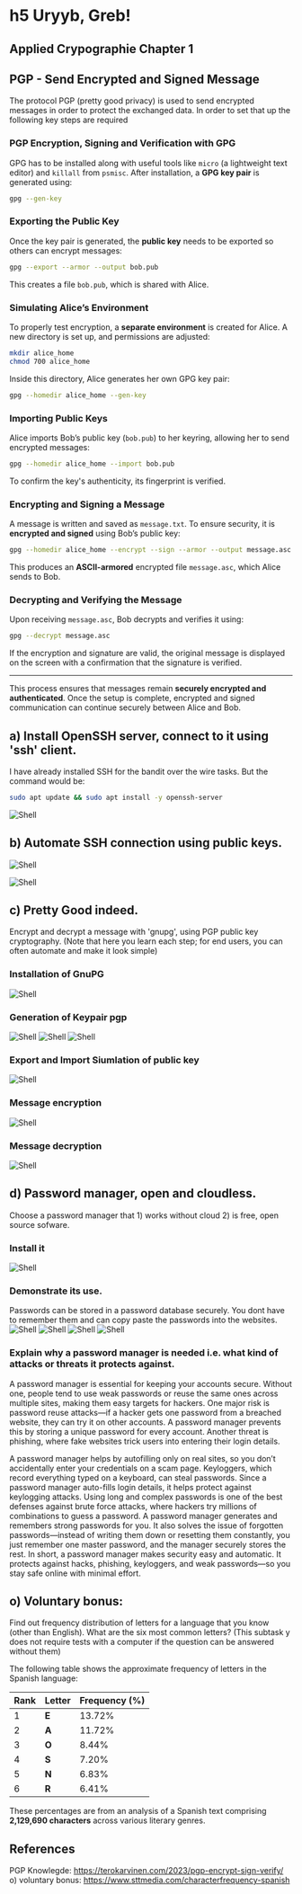 # h5 Uryyb, Greb!
## Applied Crypographie Chapter 1

## PGP - Send Encrypted and Signed Message
The protocol PGP (pretty good privacy) is used to send encrypted messages in order to protect the exchanged data.
In order to set that up the following key steps are required

### PGP Encryption, Signing and Verification with GPG
GPG has to be installed along with useful tools like `micro` (a lightweight text editor) and `killall` from `psmisc`. After installation, a **GPG key pair** is generated using:
```bash
gpg --gen-key
```

### Exporting the Public Key
Once the key pair is generated, the **public key** needs to be exported so others can encrypt messages:

```bash
gpg --export --armor --output bob.pub
```

This creates a file `bob.pub`, which is shared with Alice.

### Simulating Alice’s Environment
To properly test encryption, a **separate environment** is created for Alice. A new directory is set up, and permissions are adjusted:

```bash
mkdir alice_home  
chmod 700 alice_home  
```

Inside this directory, Alice generates her own GPG key pair:

```bash
gpg --homedir alice_home --gen-key  
```

### Importing Public Keys
Alice imports Bob’s public key (`bob.pub`) to her keyring, allowing her to send encrypted messages:

```bash
gpg --homedir alice_home --import bob.pub  
```

To confirm the key's authenticity, its fingerprint is verified.

### Encrypting and Signing a Message
A message is written and saved as `message.txt`. To ensure security, it is **encrypted and signed** using Bob’s public key:

```bash
gpg --homedir alice_home --encrypt --sign --armor --output message.asc --recipient "Bob DEMO KEY" message.txt  
```
This produces an **ASCII-armored** encrypted file `message.asc`, which Alice sends to Bob.

### Decrypting and Verifying the Message
Upon receiving `message.asc`, Bob decrypts and verifies it using:

```bash
gpg --decrypt message.asc  
```

If the encryption and signature are valid, the original message is displayed on the screen with a confirmation that the signature is verified.

---

This process ensures that messages remain **securely encrypted and authenticated**. Once the setup is complete, encrypted and signed communication can continue securely between Alice and Bob.

## a) Install OpenSSH server, connect to it using 'ssh' client.
I have already installed SSH for the bandit over the wire tasks. But the command would be:
```bash
sudo apt update && sudo apt install -y openssh-server
```
![Shell](screenshots/homework-05-a1.png)


## b) Automate SSH connection using public keys.
![Shell](screenshots/homework-05-b1.png)

![Shell](screenshots/homework-05-b2.png)

## c) Pretty Good indeed. 
Encrypt and decrypt a message with 'gnupg', using PGP public key cryptography. (Note that here you learn each step; for end users, you can often automate and make it look simple)
### Installation of GnuPG
![Shell](screenshots/homework-05-c1.png)
### Generation of Keypair pgp
![Shell](screenshots/homework-05-c2.png)
![Shell](screenshots/homework-05-c3.png)
![Shell](screenshots/homework-05-c4.png)

### Export and Import Siumlation of public key
![Shell](screenshots/homework-05-c5.png)

### Message encryption
![Shell](screenshots/homework-05-c6.png)

### Message decryption
![Shell](screenshots/homework-05-c7.png)

## d) Password manager, open and cloudless. 
Choose a password manager that 1) works without cloud 2) is free, open source sofware. 

### Install it
![Shell](screenshots/homework-05-d1.png)

### Demonstrate its use. 
Passwords can be stored in a password database securely. You dont have to remember them and can copy paste the passwords into the websites.
![Shell](screenshots/homework-05-d2.png)
![Shell](screenshots/homework-05-d3.png)
![Shell](screenshots/homework-05-d4.png)
![Shell](screenshots/homework-05-d5.png)

### Explain why a password manager is needed i.e. what kind of attacks or threats it protects against.
A password manager is essential for keeping your accounts secure. Without one, people tend to use weak passwords or reuse the same ones across multiple sites, making them easy targets for hackers.
One major risk is password reuse attacks—if a hacker gets one password from a breached website, they can try it on other accounts. A password manager prevents this by storing a unique password for every account.
Another threat is phishing, where fake websites trick users into entering their login details. 

A password manager helps by autofilling only on real sites, so you don’t accidentally enter your credentials on a scam page.
Keyloggers, which record everything typed on a keyboard, can steal passwords. Since a password manager auto-fills login details, it helps protect against keylogging attacks.
Using long and complex passwords is one of the best defenses against brute force attacks, where hackers try millions of combinations to guess a password. A password manager generates and remembers strong passwords for you.
It also solves the issue of forgotten passwords—instead of writing them down or resetting them constantly, you just remember one master password, and the manager securely stores the rest.
In short, a password manager makes security easy and automatic. It protects against hacks, phishing, keyloggers, and weak passwords—so you stay safe online with minimal effort.

## o) Voluntary bonus:
Find out frequency distribution of letters for a language that you know (other than English). 
What are the six most common letters? (This subtask y does not require tests with a computer if the question can be answered without them)

The following table shows the approximate frequency of letters in the Spanish language:

| Rank | Letter | Frequency (%) |
|------|--------|--------------|
| 1    | **E**  | 13.72%       |
| 2    | **A**  | 11.72%       |
| 3    | **O**  | 8.44%        |
| 4    | **S**  | 7.20%        |
| 5    | **N**  | 6.83%        |
| 6    | **R**  | 6.41%        |

These percentages are from an analysis of a Spanish text comprising **2,129,690 characters** across various literary genres.

## References
PGP Knowlegde: https://terokarvinen.com/2023/pgp-encrypt-sign-verify/
o) voluntary bonus: https://www.sttmedia.com/characterfrequency-spanish
